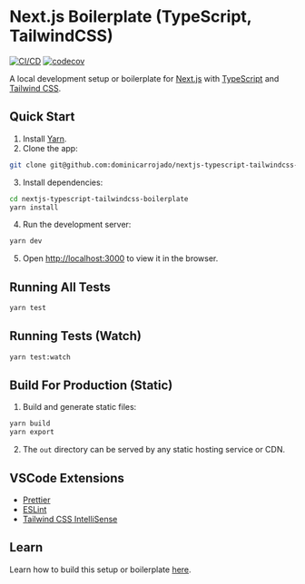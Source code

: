 # Next.js Boilerplate (TypeScript, TailwindCSS)

[![CI/CD](https://github.com/dominicarrojado/nextjs-typescript-tailwindcss-boilerplate/actions/workflows/ci.yml/badge.svg)](https://github.com/dominicarrojado/nextjs-typescript-tailwindcss-boilerplate/actions/workflows/ci.yml) [![codecov](https://codecov.io/gh/dominicarrojado/nextjs-typescript-tailwindcss-boilerplate/branch/main/graph/badge.svg?token=NnQcGFOMPb)](https://codecov.io/gh/dominicarrojado/nextjs-typescript-tailwindcss-boilerplate)

A local development setup or boilerplate for [Next.js](https://nextjs.org/) with [TypeScript](https://www.typescriptlang.org/) and [Tailwind CSS](https://tailwindcss.com/).

## Quick Start

1. Install [Yarn](https://yarnpkg.com/lang/en/docs/install/).
2. Clone the app:

```bash
git clone git@github.com:dominicarrojado/nextjs-typescript-tailwindcss-boilerplate.git
```

3. Install dependencies:

```bash
cd nextjs-typescript-tailwindcss-boilerplate
yarn install
```

4. Run the development server:

```bash
yarn dev
```

5. Open [http://localhost:3000](http://localhost:3000) to view it in the browser.

## Running All Tests

```bash
yarn test
```

## Running Tests (Watch)

```bash
yarn test:watch
```

## Build For Production (Static)

1. Build and generate static files:

```bash
yarn build
yarn export
```

2. The `out` directory can be served by any static hosting service or CDN.

## VSCode Extensions

- [Prettier](https://marketplace.visualstudio.com/items?itemName=esbenp.prettier-vscode)
- [ESLint](https://marketplace.visualstudio.com/items?itemName=dbaeumer.vscode-eslint)
- [Tailwind CSS IntelliSense](https://marketplace.visualstudio.com/items?itemName=bradlc.vscode-tailwindcss)

## Learn

Learn how to build this setup or boilerplate [here](https://dominicarrojado.com/posts/local-development-setup-for-nextjs-typescript-and-tailwindcss-projects/).
